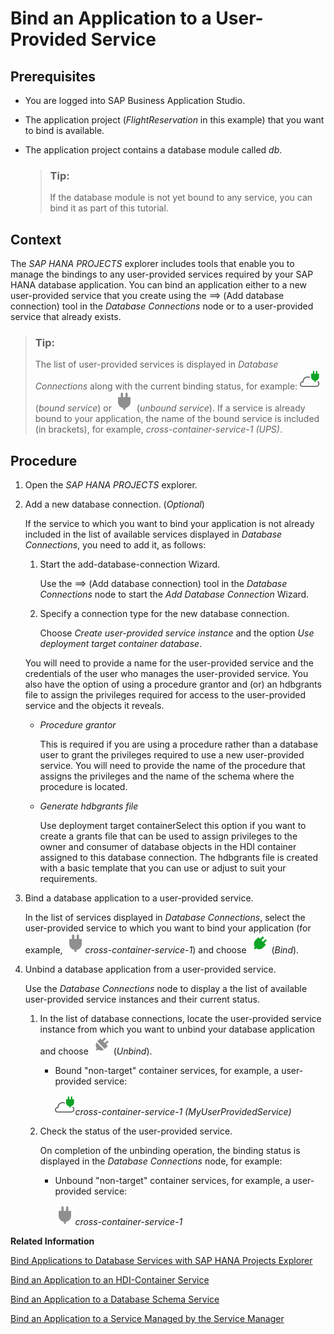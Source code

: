 <!-- loio274e8c16ea244ce3b55edd39d6fb4a7b -->

<link rel="stylesheet" type="text/css" href="../css/sap-icons.css"/>

# Bind an Application to a User-Provided Service



<a name="loio274e8c16ea244ce3b55edd39d6fb4a7b__prereq_tql_yyh_qmb"/>

## Prerequisites

-   You are logged into SAP Business Application Studio.
-   The application project \(*FlightReservation* in this example\) that you want to bind is available.
-   The application project contains a database module called *db*.

    > ### Tip:  
    > If the database module is not yet bound to any service, you can bind it as part of this tutorial.




## Context

The *SAP HANA PROJECTS* explorer includes tools that enable you to manage the bindings to any user-provided services required by your SAP HANA database application. You can bind an application either to a new user-provided service that you create using the <span class="SAP-icons-V5"></span> \(Add database connection\) tool in the *Database Connections* node or to a user-provided service that already exists.

> ### Tip:  
> The list of user-provided services is displayed in *Database Connections* along with the current binding status, for example: ![](images/BAS_icon_dependencyBound_e45e7a9.svg) \(*bound service*\) or ![](images/BAS_icon_dependencyNotBound_1694e4a.svg) \(*unbound service*\). If a service is already bound to your application, the name of the bound service is included \(in brackets\), for example, *cross-container-service-1 \(UPS\)*.



## Procedure

1.  Open the *SAP HANA PROJECTS* explorer.

2.  Add a new database connection. \(*Optional*\)

    If the service to which you want to bind your application is not already included in the list of available services displayed in *Database Connections*, you need to add it, as follows:

    1.  Start the add-database-connection Wizard.

        Use the <span class="SAP-icons-V5"></span> \(Add database connection\) tool in the *Database Connections* node to start the *Add Database Connection* Wizard.

    2.  Specify a connection type for the new database connection.

        Choose *Create user-provided service instance* and the option *Use deployment target container database*.


    You will need to provide a name for the user-provided service and the credentials of the user who manages the user-provided service. You also have the option of using a procedure grantor and \(or\) an hdbgrants file to assign the privileges required for access to the user-provided service and the objects it reveals.

    -   *Procedure grantor*

        This is required if you are using a procedure rather than a database user to grant the privileges required to use a new user-provided service. You will need to provide the name of the procedure that assigns the privileges and the name of the schema where the procedure is located.

    -   *Generate hdbgrants file*

        Use deployment target containerSelect this option if you want to create a grants file that can be used to assign privileges to the owner and consumer of database objects in the HDI container assigned to this database connection. The hdbgrants file is created with a basic template that you can use or adjust to suit your requirements.


3.  Bind a database application to a user-provided service.

    In the list of services displayed in *Database Connections*, select the user-provided service to which you want to bind your application \(for example, ![](images/BAS_icon_dependencyNotBound_1694e4a.svg)*cross-container-service-1*\) and choose ![](images/BAS_icon_bind_074ce84.svg) \(*Bind*\).

4.  Unbind a database application from a user-provided service.

    Use the *Database Connections* node to display a the list of available user-provided service instances and their current status.

    1.  In the list of database connections, locate the user-provided service instance from which you want to unbind your database application and choose ![](images/BAS_icon_unbind_3f54cf3.svg) \(*Unbind*\).

        -   Bound "non-target" container services, for example, a user-provided service:

            ![](images/BAS_icon_dependencyBound_e45e7a9.svg)*cross-container-service-1 \(MyUserProvidedService\)* 


    2.  Check the status of the user-provided service.

        On completion of the unbinding operation, the binding status is displayed in the *Database Connections* node, for example:

        -   Unbound "non-target" container services, for example, a user-provided service:

            ![](images/BAS_icon_dependencyNotBound_1694e4a.svg)*cross-container-service-1* 




**Related Information**  


[Bind Applications to Database Services with SAP HANA Projects Explorer](bind-applications-to-database-services-with-sap-hana-projects-explorer-a3865b1.md "Use the SAP HANA Projects explorer to bind applications to database services and manage database connections.")

[Bind an Application to an HDI-Container Service](bind-an-application-to-an-hdi-container-service-6db6afa.md "")

[Bind an Application to a Database Schema Service](bind-an-application-to-a-database-schema-service-4f5add9.md "")

[Bind an Application to a Service Managed by the Service Manager](bind-an-application-to-a-service-managed-by-the-service-manager-818a87c.md "You can bind an application's database module to a service managed by SAP Service manager.")

